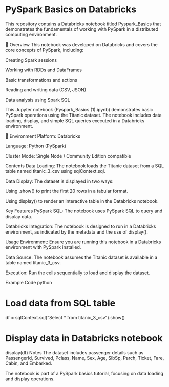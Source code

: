 # PySpark Basics on Databricks

This repository contains a Databricks notebook titled Pyspark_Basics that demonstrates the fundamentals of working with PySpark in a distributed computing environment.

📌 Overview
This notebook was developed on Databricks and covers the core concepts of PySpark, including:

Creating Spark sessions

Working with RDDs and DataFrames

Basic transformations and actions

Reading and writing data (CSV, JSON)

Data analysis using Spark SQL

This Jupyter notebook (Pyspark_Basics (1).ipynb) demonstrates basic PySpark operations using the Titanic dataset. The notebook includes data loading, display, and simple SQL queries executed in a Databricks environment.

🚀 Environment
Platform: Databricks

Language: Python (PySpark)

Cluster Mode: Single Node / Community Edition compatible

Contents
Data Loading: The notebook loads the Titanic dataset from a SQL table named titanic_3_csv using sqlContext.sql.

Data Display: The dataset is displayed in two ways:

Using .show() to print the first 20 rows in a tabular format.

Using display() to render an interactive table in the Databricks notebook.

Key Features
PySpark SQL: The notebook uses PySpark SQL to query and display data.

Databricks Integration: The notebook is designed to run in a Databricks environment, as indicated by the metadata and the use of display().

Usage
Environment: Ensure you are running this notebook in a Databricks environment with PySpark installed.

Data Source: The notebook assumes the Titanic dataset is available in a table named titanic_3_csv.

Execution: Run the cells sequentially to load and display the dataset.

Example Code
python
# Load data from SQL table
df = sqlContext.sql("Select * from titanic_3_csv").show()

# Display data in Databricks notebook
display(df)
Notes
The dataset includes passenger details such as PassengerId, Survived, Pclass, Name, Sex, Age, SibSp, Parch, Ticket, Fare, Cabin, and Embarked.

The notebook is part of a PySpark basics tutorial, focusing on data loading and display operations.
